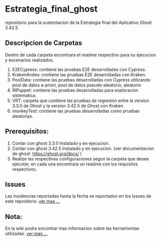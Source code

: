 # Estrategia_final_ghost

repositorio para la sustentacion de la Estrategia final del Aplicativo Ghost 3.42.5


## Descripcion de Carpetas

  Dentro de cada carpeta encontrara el readme respectivo para su ejecucion y escenarios realizados.
  
  1. E2ECypress: contiene las pruebas E2E desarrolladas con Cypress.
  2. KrakenAndes: contiene las pruebas E2E desarrolladas con Kraken.
  3. PoolData: contiene las pruebas desarrolladas con Cypress utilizando pool de datos a-priori, pool de datos pseudo-aleatorio, aleatorio
  4. RIPuppet: contiene las pruebas desarrolladas para exploracion sistematica.
  5. VRT: carpeta que contiene las pruebas de regresion entre la version 3.3.0 de Ghost y la version 3.42.5 de Ghost con Kraken
  6. monkeyTest: contiene las pruebas desarrolladas como pruebas aleatorias. 
  

## Prerequisitos:
  1. Contar con ghost 3.3.0 Instalado y en ejecucion.
  2. Contar con ghost 3.42.5 Instalado y en ejecucion. (ver documentacion de ghost: https://ghost.org/docs/ )
  3. Realize las respectivas configuraciones segun la carpeta que desee ejecutar, en cada una encontrara un readme con los requisitos respectivos. 

## Issues
  Las insidencias reportadas hasta la fecha se reportadon en los Issues de este repositorio. [ver mas ...](https://github.com/abaron10/Estrategia_final_ghost/issues)

## Nota:

En la wiki podra encontrar mas informacion sobre las herramientas utilizadas. [ver mas ...](https://github.com/abaron10/Estrategia_final_ghost/wiki)
